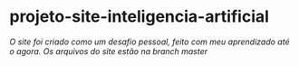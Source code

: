 # projeto-site-inteligencia-artificial

*O site foi criado como um desafio pessoal, feito com meu aprendizado até o agora.*
*Os arquivos do site estão na branch master*

